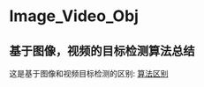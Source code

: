 # Image_Video_Obj
## 基于图像，视频的目标检测算法总结

这是基于图像和视频目标检测的区别: [算法区别](https://www.zhihu.com/question/52185576)
